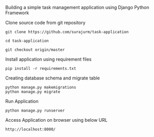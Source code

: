 Building a simple task management application using Django Python Framework
 
Clone source code from git repository

	git clone https://github.com/surajurm/task-application

  	cd task-application

	git checkout origin/master

Install application using requirement files
 
	pip install -r requirements.txt
	
Creating database schema and migrate table
 	
	python manage.py makemigrations
	python manage.py migrate

Run Application
  
	python manage.py runserver
 
Access Application on browser using below URL

	http://localhost:8000/
